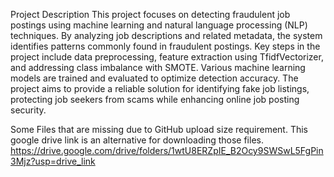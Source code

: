 Project Description
This project focuses on detecting fraudulent job postings using machine learning and natural language processing (NLP) techniques. By analyzing job descriptions and related metadata, the system identifies patterns commonly found in fraudulent postings. Key steps in the project include data preprocessing, feature extraction using TfidfVectorizer, and addressing class imbalance with SMOTE. Various machine learning models are trained and evaluated to optimize detection accuracy. The project aims to provide a reliable solution for identifying fake job listings, protecting job seekers from scams while enhancing online job posting security.

Some Files that are missing due to GitHub upload size requirement. This google drive link is an alternative for downloading those files. https://drive.google.com/drive/folders/1wtU8ERZpIE_B2Ocy9SWSwL5FgPin3Mjz?usp=drive_link
